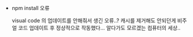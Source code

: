 - npm install 오류

    visual code 의 업데이트를 안해줘서 생긴 오류..? 캐시를 제거해도 안되던게 비주얼 코드 업데이트 후 정상적으로 작동했다... 알다가도 모르겠는 컴퓨터의 세상..
    